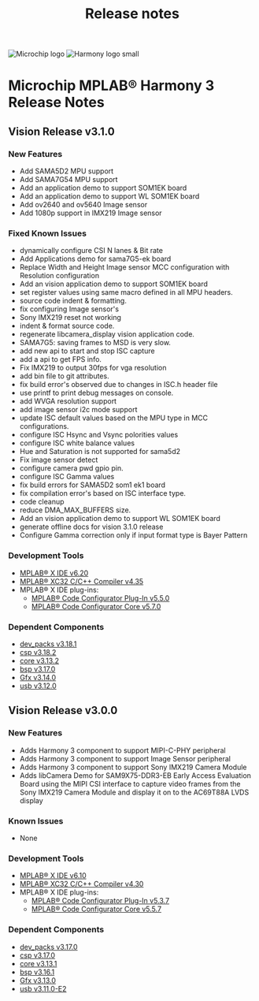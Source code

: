 ﻿---
title: Release notes
nav_order: 99
---

![Microchip logo](https://raw.githubusercontent.com/wiki/Microchip-MPLAB-Harmony/Microchip-MPLAB-Harmony.github.io/images/microchip_logo.png)
![Harmony logo small](https://raw.githubusercontent.com/wiki/Microchip-MPLAB-Harmony/Microchip-MPLAB-Harmony.github.io/images/microchip_mplab_harmony_logo_small.png)

# Microchip MPLAB® Harmony 3 Release Notes

## Vision Release v3.1.0

### New Features

* Add SAMA5D2 MPU support
* Add SAMA7G54 MPU support
* Add an application demo to support SOM1EK board
* Add an application demo to support WL SOM1EK board
* Add ov2640 and ov5640 Image sensor
* Add 1080p support in IMX219 Image sensor

### Fixed Known Issues

* dynamically configure CSI N lanes & Bit rate
* Add Applications demo for sama7G5-ek board
* Replace Width and Height Image sensor MCC configuration with Resolution configuration
* Add an vision application demo to support SOM1EK board
* set register values using same macro defined in all MPU headers.
* source code indent & formatting.
* fix configuring Image sensor's
* Sony IMX219 reset not working
* indent & format source code.
* regenerate libcamera_display vision application code.
* SAMA7G5: saving frames to MSD is very slow.
* add new api to start and stop ISC capture
* add a api to get FPS info.
* Fix IMX219 to output 30fps for vga resolution
* add bin file to git attributes.
* fix build error's observed due to changes in ISC.h header file
* use printf to print debug messages on console.
* add WVGA resolution support
* add image sensor i2c mode support
* update ISC default values based on the MPU type in MCC configurations.
* configure ISC Hsync and Vsync polorities values
* configure ISC white balance values
* Hue and Saturation is not supported for sama5d2
* Fix image sensor detect
* configure camera pwd gpio pin.
* configure ISC Gamma values
* fix build errors for SAMA5D2 som1 ek1 board
* fix compilation error's based on ISC interface type.
* code cleanup
* reduce DMA_MAX_BUFFERS size.
* Add an vision application demo to support WL SOM1EK board
* generate offline docs for vision 3.1.0 release
* Configure Gamma correction only if input format type is Bayer Pattern

### Development Tools

* [MPLAB® X IDE v6.20](https://www.microchip.com/mplab/mplab-x-ide)
* [MPLAB® XC32 C/C++ Compiler v4.35](https://www.microchip.com/mplab/compilers)
* MPLAB® X IDE plug-ins:
    * [MPLAB® Code Configurator Plug-In v5.5.0](https://github.com/Microchip-MPLAB-Harmony/mplabx-plugin)
    * [MPLAB® Code Configurator Core v5.7.0](https://github.com/Microchip-MPLAB-Harmony/mplabx-plugin)

### Dependent Components

* [dev_packs v3.18.1](https://github.com/Microchip-MPLAB-Harmony/dev_packs/releases/tag/v3.18.1)
* [csp v3.18.2](https://github.com/Microchip-MPLAB-Harmony/csp/releases/tag/v3.18.2)
* [core v3.13.2](https://github.com/Microchip-MPLAB-Harmony/core/tree/v3.13.2)
* [bsp v3.17.0](https://github.com/Microchip-MPLAB-Harmony/bsp/releases/tag/v3.17.0)
* [Gfx v3.14.0](https://github.com/Microchip-MPLAB-Harmony/core/releases/tag/v3.14.0)
* [usb v3.12.0](https://github.com/Microchip-MPLAB-Harmony/usb/releases/tag/v3.12.0)


## Vision Release v3.0.0

### New Features

* Adds Harmony 3 component to support MIPI-C-PHY peripheral
* Adds Harmony 3 component to support Image Sensor peripheral
* Adds Harmony 3 component to support Sony IMX219 Camera Module
* Adds libCamera Demo for SAM9X75-DDR3-EB Early Access Evaluation Board using the MIPI CSI interface to capture video frames from the Sony IMX219 Camera Module and display it on to the AC69T88A LVDS display

### Known Issues

* None

### Development Tools

* [MPLAB® X IDE v6.10](https://www.microchip.com/mplab/mplab-x-ide)
* [MPLAB® XC32 C/C++ Compiler v4.30](https://www.microchip.com/mplab/compilers)
* MPLAB® X IDE plug-ins:
    * [MPLAB® Code Configurator Plug-In v5.3.7](https://github.com/Microchip-MPLAB-Harmony/mplabx-plugin)
    * [MPLAB® Code Configurator Core v5.5.7](https://github.com/Microchip-MPLAB-Harmony/mplabx-plugin)

### Dependent Components


* [dev_packs v3.17.0](https://github.com/Microchip-MPLAB-Harmony/dev_packs/releases/tag/v3.17.0)
* [csp v3.17.0](https://github.com/Microchip-MPLAB-Harmony/csp/releases/tag/v3.17.0)
* [core v3.13.1](https://github.com/Microchip-MPLAB-Harmony/core/tree/v3.13.1)
* [bsp v3.16.1](https://github.com/Microchip-MPLAB-Harmony/bsp/releases/tag/v3.16.1)
* [Gfx v3.13.0 ](https://github.com/Microchip-MPLAB-Harmony/core/releases/tag/v3.13.0)
* [usb v3.11.0-E2](https://github.com/Microchip-MPLAB-Harmony/usb/releases/tag/v3.11.0-E2)




